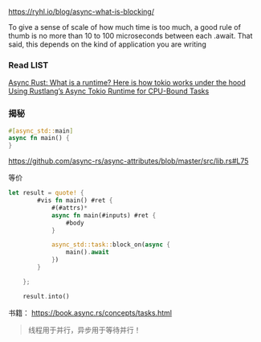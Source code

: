 
https://ryhl.io/blog/async-what-is-blocking/

To give a sense of scale of how much time is too much, a good rule of thumb is no more than 10 to 100 microseconds between each .await. That said, this depends on the kind of application you are writing

### Read LIST

[Async Rust: What is a runtime? Here is how tokio works under the hood](https://kerkour.com/rust-async-await-what-is-a-runtime)
[Using Rustlang’s Async Tokio Runtime for CPU-Bound Tasks](https://thenewstack.io/using-rustlangs-async-tokio-runtime-for-cpu-bound-tasks/)

### 揭秘

~~~rust
#[async_std::main]
async fn main() {
}
~~~
https://github.com/async-rs/async-attributes/blob/master/src/lib.rs#L75

等价
~~~rust
let result = quote! {
        #vis fn main() #ret {
            #(#attrs)*
            async fn main(#inputs) #ret {
                #body
            }

            async_std::task::block_on(async {
                main().await
            })
        }

    };

    result.into()
~~~

书籍： https://book.async.rs/concepts/tasks.html

> 线程用于并行，异步用于等待并行！